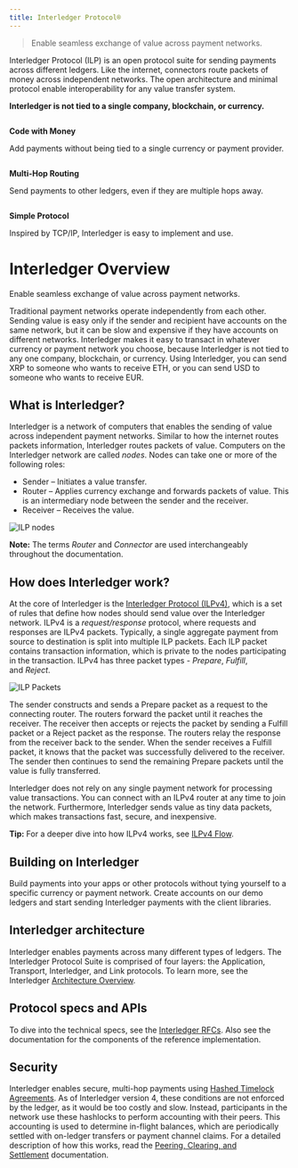 ```yaml
---
title: Interledger Protocol®
---
```


> Enable seamless exchange of value across payment networks.

Interledger Protocol (ILP) is an open protocol suite for sending payments across different ledgers. Like the internet, connectors route packets of money across independent networks. The open architecture and minimal protocol enable interoperability for any value transfer system.

**Interledger is not tied to a single company, blockchain, or currency.**

<div class="overview-grid">
  <div class="overview-item">
    <img src="/developers/img/code.svg" alt="">
    <div>
      <p><strong>Code with Money</strong></p>
      <p>Add payments without being tied to a single currency or payment provider.</p>
    </div>
  </div>
  <div class="overview-item">
    <img src="/developers/img/routing.svg" alt="">
    <div>
      <p><strong>Multi-Hop Routing</strong></p>
      <p>Send payments to other ledgers, even if they are multiple hops away.</p>
    </div>
  </div>
  <div class="overview-item">
    <img src="/developers/img/protocol.svg" alt="">
    <div>
      <p><strong>Simple Protocol</strong></p>
      <p>Inspired by TCP/IP, Interledger is easy to implement and use.</p>
    </div>
  </div>
</div>

# Interledger Overview

Enable seamless exchange of value across payment networks.

Traditional payment networks operate independently from each other. Sending value is easy only if the sender and recipient have accounts on the same network, but it can be slow and expensive if they have accounts on different networks. Interledger makes it easy to transact in whatever currency or payment network you choose, because Interledger is not tied to any one company, blockchain, or currency. Using Interledger, you can send XRP to someone who wants to receive ETH, or you can send USD to someone who wants to receive EUR.

## What is Interledger?

Interledger is a network of computers that enables the sending of value across independent payment networks. Similar to how the internet routes packets information, Interledger routes packets of value. Computers on the Interledger network are called *nodes*. Nodes can take one or more of the following roles:

- Sender – Initiates a value transfer.
- Router – Applies currency exchange and forwards packets of value. This is an intermediary node between the sender and the receiver.
- Receiver – Receives the value.

![ILP nodes](/img/ilp-nodes-2.png)

**Note:** The terms *Router* and *Connector* are used interchangeably throughout the documentation.

## How does Interledger work?

At the core of Interledger is the [Interledger Protocol (ILPv4)](https://interledger.org/rfcs/0027-interledger-protocol-4/), which is a set of rules that define how nodes should send value over the Interledger network. ILPv4 is a *request/response* protocol, where requests and responses are ILPv4 packets. Typically, a single aggregate payment from source to destination is split into multiple ILP packets. Each ILP packet contains transaction information, which is private to the nodes participating in the transaction. ILPv4 has three packet types - *Prepare*, *Fulfill*, and *Reject*.

![ILP Packets](/img/ilp-packets.png)

The sender constructs and sends a Prepare packet as a request to the connecting router. The routers forward the packet until it reaches the receiver. The receiver then accepts or rejects the packet by sending a Fulfill packet or a Reject packet as the response. The routers relay the response from the receiver back to the sender. When the sender receives a Fulfill packet, it knows that the packet was successfully delivered to the receiver. The sender then continues to send the remaining Prepare packets until the value is fully transferred.

Interledger does not rely on any single payment network for processing value transactions. You can connect with an ILPv4 router at any time to join the network. Furthermore, Interledger sends value as tiny data packets, which makes transactions fast, secure, and inexpensive.

**Tip:** For a deeper dive into how ILPv4 works, see [ILPv4 Flow](https://interledger.org/rfcs/0027-interledger-protocol-4/#prerequisites).

## Building on Interledger

Build payments into your apps or other protocols without tying yourself to a specific currency or payment network. Create accounts on our demo ledgers and start sending Interledger payments with the client libraries.

## Interledger architecture

Interledger enables payments across many different types of ledgers. The Interledger Protocol Suite is comprised of four layers: the Application, Transport, Interledger, and Link protocols. To learn more, see the Interledger [Architecture Overview](https://interledger.org/rfcs/0001-interledger-architecture/).

## Protocol specs and APIs

To dive into the technical specs, see the [Interledger RFCs](https://github.com/interledger/rfcs). Also see the documentation for the components of the reference implementation.

## Security

Interledger enables secure, multi-hop payments using [Hashed Timelock Agreements](https://interledger.org/rfcs/0022-hashed-timelock-agreements/). As of Interledger version 4, these conditions are not enforced by the ledger, as it would be too costly and slow. Instead, participants in the network use these hashlocks to perform accounting with their peers. This accounting is used to determine in-flight balances, which are periodically settled with on-ledger transfers or payment channel claims. For a detailed description of how this works, read the [Peering, Clearing, and Settlement](https://interledger.org/rfcs/0032-peering-clearing-settlement/) documentation.
